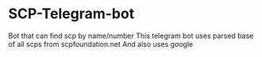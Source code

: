 # SCP-Telegram-bot
Bot that can find scp by name/number
This telegram bot uses parsed base of all scps from scpfoundation.net
And also uses google
